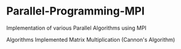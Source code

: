 # Parallel-Programming-MPI
Implementation of various Parallel Algorithms using MPI

Algorithms Implemented 
Matrix Multiplication (Cannon's Algorithm)
